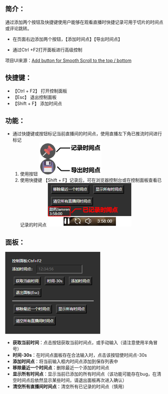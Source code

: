 ## 简介：

通过添加两个按钮及快捷键使用户能够在观看直播时快捷记录可用于切片的时间点或评论跳转。

- 在页面右边添加两个按钮，【添加时间点】【导出时间点】

- 通过Ctrl +F2打开面板进行高级控制

项目UI来源：[Add button for Smooth Scroll to the top / bottom](https://greasyfork.org/zh-CN/scripts/8719-add-button-for-smooth-scroll-to-the-top-bottom)

## 快捷键：
- 【Ctrl + F2】 打开控制面板
- 【Esc】 退出控制面板
- 【Shift + F】 添加时间点

## 功能：

- 通过快捷键或按钮标记当前直播间的时间点，使用直播左下角已推流时间进行标记
	1. 使用按钮
	    ![btn](https://raw.githubusercontent.com/Xchiliarch/BiliLive-timeStamp/main/pics/btn.png)
  	2. 使用快捷键 【Shift + F】记录后，可在浏览器控制台或在控制面板查看已记录的时间点
  ![time](https://raw.githubusercontent.com/Xchiliarch/BiliLive-timeStamp/main/pics/time.png)
  

## 面板：

![panel](https://raw.githubusercontent.com/Xchiliarch/BiliLive-timeStamp/main/pics/panel.png)

- **获取当前时间**：点击按钮获取当前时间点，或手动输入（请注意使用半角冒号）
- **时间-30s**：在时间点面板存在合法输入时，点击该按钮使时间点-30s
- **添加时间点**：将当前输入框内时间点添加到保存列表中
- **移除最近一个时间点**：删除最近一个添加的时间点
- **显示所有时间点**：显示当前已添加的所有时间点（该功能可能存在bug，在清空时间点后依然显示某些时间，请退出面板再次进入确认）
- **清空所有直播间时间点**：清空所有已记录的时间点（慎用）

```

```

